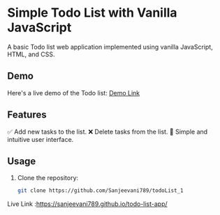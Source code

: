 # Simple Todo List with Vanilla JavaScript

A basic Todo list web application implemented using vanilla JavaScript, HTML, and CSS.

## Demo

Here's a live demo of the Todo list: [Demo Link](https://your-demo-link.com)

## Features

✅ Add new tasks to the list.
❌ Delete tasks from the list.
🎨 Simple and intuitive user interface.

## Usage

1. Clone the repository:

   ```bash
   git clone https://github.com/Sanjeevani789/todoList_1
Live Link :https://sanjeevani789.github.io/todo-list-app/
